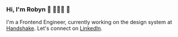 ### Hi, I'm Robyn :tea: 👩🏻‍💻 :sunflower:

I'm a Frontend Engineer, currently working on the design system at [Handshake](https://github.com/joinhandshake). Let's connect on [LinkedIn](https://www.linkedin.com/in/robynmoscowitznarro/).


<!--
**rmoscowitz/rmoscowitz** is a ✨ _special_ ✨ repository because its `README.md` (this file) appears on your GitHub profile.

Here are some ideas to get you started:
 
- 🔭 I’m currently working on ...
- 🌱 I’m currently learning ...
- 👯 I’m looking to collaborate on ...
- 🤔 I’m looking for help with ...
- 💬 Ask me about ...
- 📫 How to reach me: ...
- 😄 Pronouns: ...
- ⚡ Fun fact: ...


Check out the Houston Hackathon projects I've contributed to
* 2013 - [HoustonBike](https://github.com/ilh19/HoustonBike)
* 2017 - [Houston Book Link](https://github.com/rmoscowitz/houston-book-link)
* 2018 - [Allergeez](https://github.com/emptyflash/allergeez)
* 2019 - [NeedHOU](https://github.com/sketch-city/houston-resources) & [HARRA](https://devpost.com/software/harra-runner-of-the-season)

-->
